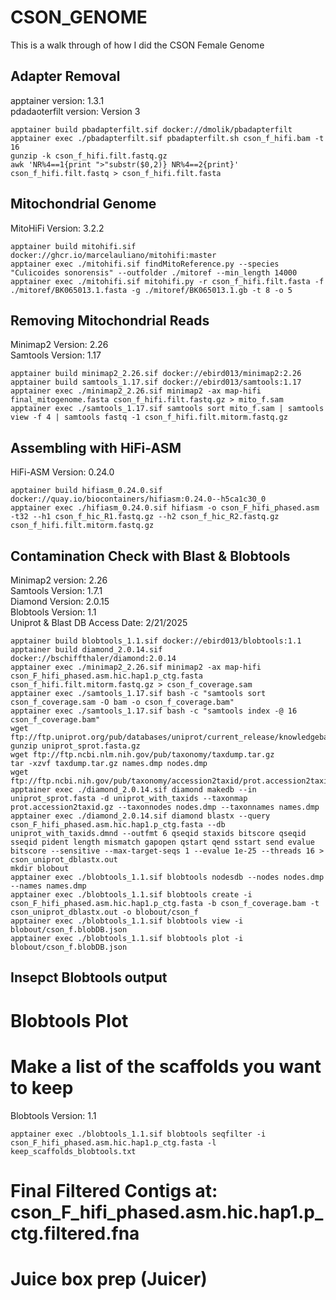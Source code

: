 # CSON_GENOME
 This is a walk through of how I did the CSON Female Genome
 
 
 ## Adapter Removal
 
 apptainer version: 1.3.1 <br>
 pdadaoterfilt version: Version 3
 
 ```
 apptainer build pbadapterfilt.sif docker://dmolik/pbadapterfilt
 apptainer exec ./pbadapterfilt.sif pbadapterfilt.sh cson_f_hifi.bam -t 16
 gunzip -k cson_f_hifi.filt.fastq.gz
 awk 'NR%4==1{print ">"substr($0,2)} NR%4==2{print}' cson_f_hifi.filt.fastq > cson_f_hifi.filt.fasta
 ```
 
## Mitochondrial Genome
 
 MitoHiFi Version: 3.2.2
 
```
apptainer build mitohifi.sif docker://ghcr.io/marcelauliano/mitohifi:master
apptainer exec ./mitohifi.sif findMitoReference.py --species "Culicoides sonorensis" --outfolder ./mitoref --min_length 14000
apptainer exec ./mitohifi.sif mitohifi.py -r cson_f_hifi.filt.fasta -f ./mitoref/BK065013.1.fasta -g ./mitoref/BK065013.1.gb -t 8 -o 5
```

## Removing Mitochondrial Reads

Minimap2 Version: 2.26 <br>
Samtools Version: 1.17

```
apptainer build minimap2_2.26.sif docker://ebird013/minimap2:2.26
apptainer build samtools_1.17.sif docker://ebird013/samtools:1.17
apptainer exec ./minimap2_2.26.sif minimap2 -ax map-hifi final_mitogenome.fasta cson_f_hifi.filt.fastq.gz > mito_f.sam
apptainer exec ./samtools_1.17.sif samtools sort mito_f.sam | samtools view -f 4 | samtools fastq -1 cson_f_hifi.filt.mitorm.fastq.gz
```

## Assembling with HiFi-ASM

HiFi-ASM Version: 0.24.0

```
apptainer build hifiasm_0.24.0.sif docker://quay.io/biocontainers/hifiasm:0.24.0--h5ca1c30_0
apptainer exec ./hifiasm_0.24.0.sif hifiasm -o cson_F_hifi_phased.asm -t32 --h1 cson_f_hic_R1.fastq.gz --h2 cson_f_hic_R2.fastq.gz cson_f_hifi.filt.mitorm.fastq.gz
```

## Contamination Check with Blast & Blobtools

Minimap2 version: 2.26 <br>
Samtools Version: 1.7.1 <br>
Diamond Version: 2.0.15 <br>
Blobtools Version: 1.1 <br>
Uniprot & Blast DB Access Date: 2/21/2025

```
apptainer build blobtools_1.1.sif docker://ebird013/blobtools:1.1
apptainer build diamond_2.0.14.sif docker://bschiffthaler/diamond:2.0.14
apptainer exec ./minimap2_2.26.sif minimap2 -ax map-hifi cson_F_hifi_phased.asm.hic.hap1.p_ctg.fasta cson_f_hifi.filt.mitorm.fastq.gz > cson_f_coverage.sam
apptainer exec ./samtools_1.17.sif bash -c "samtools sort cson_f_coverage.sam -O bam -o cson_f_coverage.bam"
apptainer exec ./samtools_1.17.sif bash -c "samtools index -@ 16 cson_f_coverage.bam"
wget ftp://ftp.uniprot.org/pub/databases/uniprot/current_release/knowledgebase/complete/uniprot_sprot.fasta.gz
gunzip uniprot_sprot.fasta.gz
wget ftp://ftp.ncbi.nlm.nih.gov/pub/taxonomy/taxdump.tar.gz
tar -xzvf taxdump.tar.gz names.dmp nodes.dmp
wget ftp://ftp.ncbi.nih.gov/pub/taxonomy/accession2taxid/prot.accession2taxid.gz
apptainer exec ./diamond_2.0.14.sif diamond makedb --in uniprot_sprot.fasta -d uniprot_with_taxids --taxonmap prot.accession2taxid.gz --taxonnodes nodes.dmp --taxonnames names.dmp
apptainer exec ./diamond_2.0.14.sif diamond blastx --query cson_F_hifi_phased.asm.hic.hap1.p_ctg.fasta --db uniprot_with_taxids.dmnd --outfmt 6 qseqid staxids bitscore qseqid sseqid pident length mismatch gapopen qstart qend sstart send evalue bitscore --sensitive --max-target-seqs 1 --evalue 1e-25 --threads 16 > cson_uniprot_dblastx.out
mkdir blobout
apptainer exec ./blobtools_1.1.sif blobtools nodesdb --nodes nodes.dmp --names names.dmp
apptainer exec ./blobtools_1.1.sif blobtools create -i cson_F_hifi_phased.asm.hic.hap1.p_ctg.fasta -b cson_f_coverage.bam -t cson_uniprot_dblastx.out -o blobout/cson_f
apptainer exec ./blobtools_1.1.sif blobtools view -i blobout/cson_f.blobDB.json
apptainer exec ./blobtools_1.1.sif blobtools plot -i blobout/cson_f.blobDB.json
```

## Insepct Blobtools output

# Blobtools Plot

# Make a list of the scaffolds you want to keep

Blobtools Version: 1.1

```
apptainer exec ./blobtools_1.1.sif blobtools seqfilter -i cson_F_hifi_phased.asm.hic.hap1.p_ctg.fasta -l keep_scaffolds_blobtools.txt
```

# Final Filtered Contigs at: cson_F_hifi_phased.asm.hic.hap1.p_ctg.filtered.fna


# Juice box prep (Juicer)


